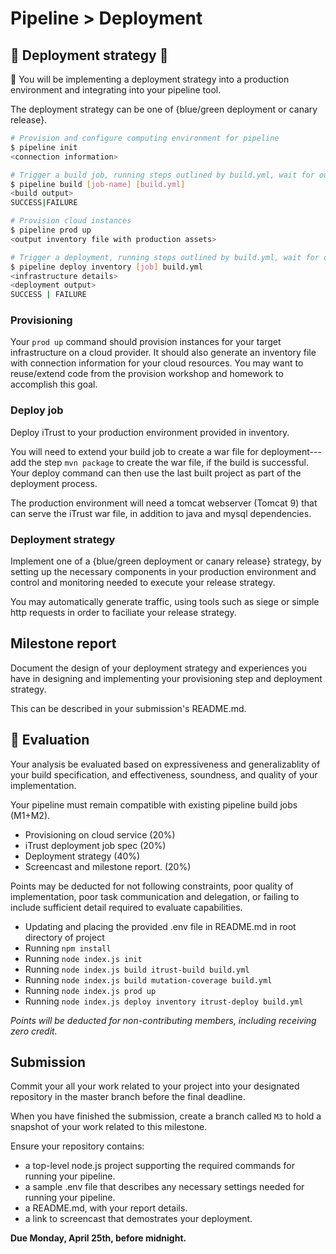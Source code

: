 # Pipeline > Deployment

## 🚀 Deployment strategy 🚢

🚰 You will be implementing a deployment strategy into a production environment and integrating into your pipeline tool.

The deployment strategy can be one of {blue/green deployment or canary release}.

```bash
# Provision and configure computing environment for pipeline
$ pipeline init
<connection information>

# Trigger a build job, running steps outlined by build.yml, wait for output, and print build log.
$ pipeline build [job-name] [build.yml]
<build output>
SUCCESS|FAILURE

# Provision cloud instances
$ pipeline prod up
<output inventory file with production assets>

# Trigger a deployment, running steps outlined by build.yml, wait for output, print log, and determine success or failure.
$ pipeline deploy inventory [job] build.yml 
<infrastructure details>
<deployment output>
SUCCESS | FAILURE
```

### Provisioning

Your `prod up` command should provision instances for your target infrastructure on a cloud provider. It should also generate an inventory file with connection information for your cloud resources. You may want to reuse/extend code from the provision workshop and homework to accomplish this goal.

### Deploy job

Deploy iTrust to your production environment provided in inventory. 

You will need to extend your build job to create a war file for deployment---add the step `mvn package` to create the war file, if the build is successful. Your deploy command can then use the last built project as part of the deployment process.

The production environment will need a tomcat webserver (Tomcat 9) that can serve the iTrust war file, in addition to java and mysql dependencies.

### Deployment strategy

Implement one of a {blue/green deployment or canary release} strategy, by setting up the necessary components in your production environment and control and monitoring needed to execute your release strategy.

You may automatically generate traffic, using tools such as siege or simple http requests in order to faciliate your release strategy.

## Milestone report

Document the design of your deployment strategy and experiences you have in designing and implementing your provisioning step and deployment strategy.

This can be described in your submission's README.md.

## 💯 Evaluation

Your analysis be evaluated based on expressiveness and generalizablity of your build specification, and effectiveness, soundness, and quality of your implementation.

Your pipeline must remain compatible with existing pipeline build jobs (M1+M2).

* Provisioning on cloud service (20%)
* iTrust deployment job spec (20%)
* Deployment strategy (40%)
* Screencast and milestone report. (20%)

Points may be deducted for not following constraints, poor quality of implementation, poor task communication and delegation, or failing to include sufficient detail required to evaluate capabilities.

- Updating and placing the provided .env file in README.md in root directory of project
- Running `npm install`
- Running `node index.js init`
- Running `node index.js build itrust-build build.yml`
- Running `node index.js build mutation-coverage build.yml`
- Running `node index.js prod up`
- Running `node index.js deploy inventory itrust-deploy build.yml`

_Points will be deducted for non-contributing members, including receiving zero credit._

## Submission

Commit your all your work related to your project into your designated repository in the master branch before the final deadline. 

When you have finished the submission, create a branch called `M3` to hold a snapshot of your work related to this milestone.

Ensure your repository contains:

* a top-level node.js project supporting the required commands for running your pipeline.
* a sample .env file that describes any necessary settings needed for running your pipeline.
* a README.md, with your report details.
* a link to screencast that demostrates your deployment.

**Due Monday, April 25th, before midnight.**
